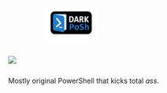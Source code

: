 [<img src="https://github.com/PowerShell/PowerShell/raw/master/assets/Powershell_256.png" width="80">](https://msdn.microsoft.com/en-us/powershell/) [<img src="Images/Logo_small.png?raw=true" width="110" style="Margin:50px;">](https://github.com/dark-mustard/dark-posh/)
====================
Mostly original PowerShell that kicks total *ass*.
